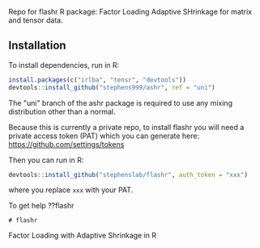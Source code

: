 
Repo for flashr R package: Factor Loading Adaptive SHrinkage for matrix and tensor data.

## Installation


To install dependencies, run in R:

``` r
install.packages(c("irlba", "tensr", "devtools"))
devtools::install_github("stephens999/ashr", ref = "uni")
```

The "uni" branch of the ashr package is required to use any mixing distribution other than a normal.

Because this is currently a private repo, to install flashr you will need a private access token (PAT) which you can generate here: <https://github.com/settings/tokens>

Then you can run in R:

``` r
devtools::install_github("stephenslab/flashr", auth_token = "xxx")
```

where you replace `xxx` with your PAT.

To get help ??flashr

```
# flashr
```

Factor Loading with Adaptive Shrinkage in R
